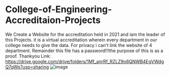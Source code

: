 # College-of-Engineering-Accreditaion-Projects

We Create a Website for the accreditation held in 2021 and iam the leader of this Projects. it is a virtual accreditation wherein every department in our college needs to give the data.
For privacy i can't link the website of 4 department. Remainder this file has a password!!!the purpose of this is as a proof. Thankyou
Link: https://drive.google.com/drive/folders/1Mf_anrRf_RZLZ9o6QNWB4EgVWdgQ7qWs?usp=sharing
![image](https://user-images.githubusercontent.com/92636188/156870189-bafdffb6-ae5e-450c-9200-631a2ff77552.png)

